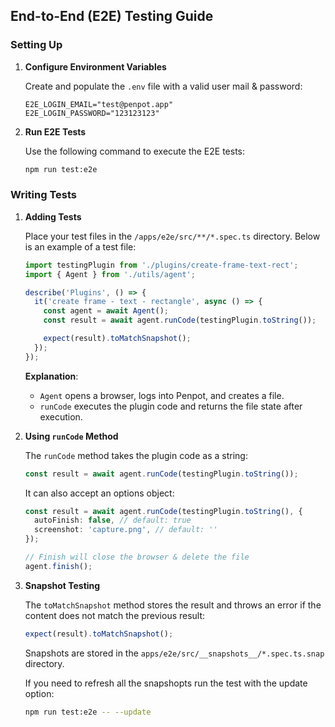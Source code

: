 ## End-to-End (E2E) Testing Guide

### Setting Up

1. **Configure Environment Variables**

   Create and populate the `.env` file with a valid user mail & password:

   ```env
   E2E_LOGIN_EMAIL="test@penpot.app"
   E2E_LOGIN_PASSWORD="123123123"
   ```

2. **Run E2E Tests**

   Use the following command to execute the E2E tests:

   ```bash
   npm run test:e2e
   ```

### Writing Tests

1. **Adding Tests**

   Place your test files in the `/apps/e2e/src/**/*.spec.ts` directory. Below is an example of a test file:

   ```ts
   import testingPlugin from './plugins/create-frame-text-rect';
   import { Agent } from './utils/agent';

   describe('Plugins', () => {
     it('create frame - text - rectangle', async () => {
       const agent = await Agent();
       const result = await agent.runCode(testingPlugin.toString());

       expect(result).toMatchSnapshot();
     });
   });
   ```

   **Explanation**:

   - `Agent` opens a browser, logs into Penpot, and creates a file.
   - `runCode` executes the plugin code and returns the file state after execution.

2. **Using `runCode` Method**

   The `runCode` method takes the plugin code as a string:

   ```ts
   const result = await agent.runCode(testingPlugin.toString());
   ```

   It can also accept an options object:

   ```ts
   const result = await agent.runCode(testingPlugin.toString(), {
     autoFinish: false, // default: true
     screenshot: 'capture.png', // default: ''
   });

   // Finish will close the browser & delete the file
   agent.finish();
   ```

3. **Snapshot Testing**

   The `toMatchSnapshot` method stores the result and throws an error if the content does not match the previous result:

   ```ts
   expect(result).toMatchSnapshot();
   ```

   Snapshots are stored in the `apps/e2e/src/__snapshots__/*.spec.ts.snap` directory.

   If you need to refresh all the snapshopts run the test with the update option:

   ```bash
   npm run test:e2e -- --update
   ```
